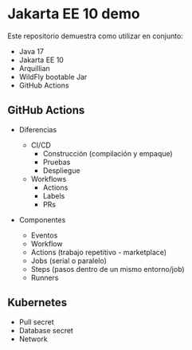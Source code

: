 # Jakarta EE 10 demo

Este repositorio demuestra como utilizar en conjunto:

* Java 17
* Jakarta EE 10
* Arquillian
* WildFly bootable Jar
* GitHub Actions

## GitHub Actions

* Diferencias
  * CI/CD
    * Construcción (compilación y empaque)
    * Pruebas
    * Despliegue
  * Workflows
    * Actions
    * Labels
    * PRs

* Componentes
  * Eventos
  * Workflow
  * Actions (trabajo repetitivo - marketplace)
  * Jobs (serial o paralelo)
  * Steps (pasos dentro de un mismo entorno/job)
  * Runners

## Kubernetes

* Pull secret
* Database secret
* Network
